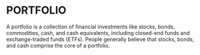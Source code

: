 # PORTFOLIO
A portfolio is a collection of financial investments like stocks, bonds, commodities, cash, and cash equivalents, including closed-end funds and exchange-traded funds (ETFs). People generally believe that stocks, bonds, and cash comprise the core of a portfolio.
